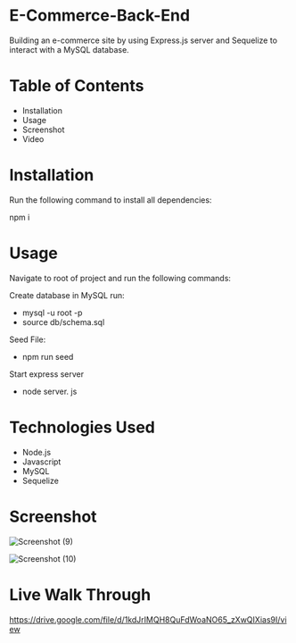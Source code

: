 # E-Commerce-Back-End
Building an e-commerce site by using Express.js server and Sequelize to interact with a MySQL database.

# Table of Contents

* Installation
* Usage
* Screenshot
* Video

# Installation

Run the following command to install all dependencies:

npm i

# Usage

Navigate to root of project and run the following commands:

Create database in MySQL run:
* mysql -u root -p
* source db/schema.sql

Seed File:
* npm run seed

Start express server
* node server. js

# Technologies Used

* Node.js
* Javascript
* MySQL
* Sequelize


# Screenshot
![Screenshot (9)](https://user-images.githubusercontent.com/84681197/156082443-42c24d82-777f-4293-8a6a-d8b537cc4c4e.png)


![Screenshot (10)](https://user-images.githubusercontent.com/84681197/156082496-bcb94db1-6872-44a1-9a16-a22e854f1453.png)


# Live Walk Through
https://drive.google.com/file/d/1kdJrIMQH8QuFdWoaNO65_zXwQIXias9I/view

